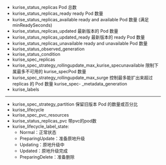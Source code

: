 - kurise_status_replicas  Pod 总数
- kurise_status_replicas_ready  ready Pod 数量
- kurise_status_replicas_available  ready and available Pod 数量 (满足 minReadySeconds)
- kurise_status_replicas_updated  最新版本的 Pod 数量
- kurise_status_replicas_updated_ready  最新版本的 ready Pod 数量
- kurise_status_replicas_unavailable  ready and unavailable Pod 数量
- kurise_status_observed_generation
- kurise_status_condition
- kurise_spec_replicas
- kurise_spec_strategy_rollingupdate_max_kurise_specunavailable  限制下属最多不可用的 kurise_specPod 数量
- kurise_spec_strategy_rollingupdate_max_surge  控制最多能扩出来超过 replicas 的 Pod 数量
kurise_spec- _metadata_generation
- kurise_labels
---
- kurise_spec_strategy_partition  保留旧版本 Pod 的数量或百分比
- kurise_lifecycle
- kurise_spec_pvc_resources
- kurise_status_replicas_pvc 带pvc的pod数
- kurise_lifecycle_label_state:
    - Normal：正常状态
    - PreparingUpdate：准备原地升级
    - Updating：原地升级中
    - Updated：原地升级完成
    - PreparingDelete：准备删除